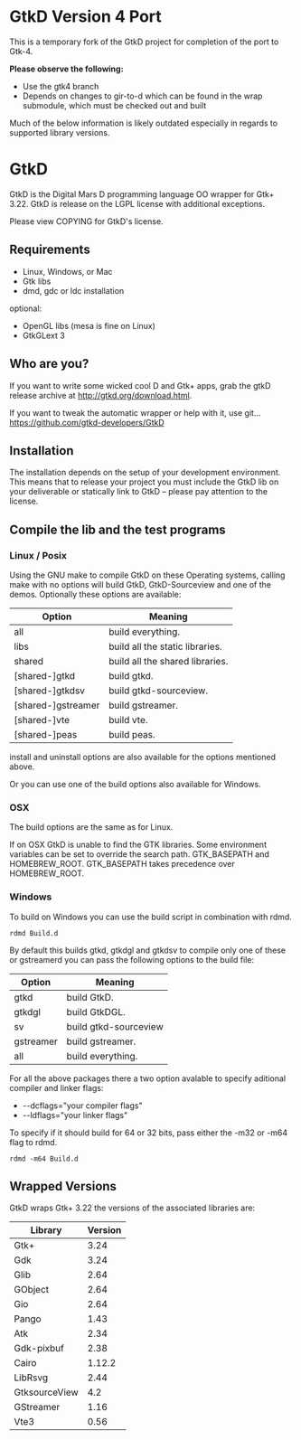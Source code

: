 # GtkD Version 4 Port

This is a temporary fork of the GtkD project for completion of the port to Gtk-4.

**Please observe the following:**
- Use the gtk4 branch
- Depends on changes to gir-to-d which can be found in the wrap submodule, which must be checked out and built

Much of the below information is likely outdated especially in regards to supported library versions.

# GtkD

GtkD is the Digital Mars D programming language OO wrapper for Gtk+ 3.22.  GtkD
is release on the LGPL license with additional exceptions.

Please view COPYING for GtkD's license.

## Requirements

- Linux, Windows, or Mac
- Gtk libs
- dmd, gdc or ldc installation

optional:

- OpenGL libs (mesa is fine on Linux)
- GtkGLext 3

## Who are you?

If you want to write some wicked cool D and Gtk+ apps, grab the gtkD release
archive at http://gtkd.org/download.html.

If you want to tweak the automatic wrapper or help with it, use git...
https://github.com/gtkd-developers/GtkD

## Installation

The installation depends on the setup of your development environment.  This
means that to release your project you must include the GtkD lib on your
deliverable or statically link to GtkD – please pay attention to the license.

## Compile the lib and the test programs

### Linux / Posix

Using the GNU make to compile GtkD on these Operating systems, calling make
with no options will build GtkD, GtkD-Sourceview and one of the demos.
Optionally these options are available:

Option | Meaning
--- | ---
all | build everything.
libs | build all the static libraries.
shared | build all the shared libraries.
[shared-]gtkd | build gtkd.
[shared-]gtkdsv | build gtkd-sourceview.
[shared-]gstreamer | build gstreamer.
[shared-]vte | build vte.
[shared-]peas | build peas.

install and uninstall options are also available for the options mentioned above.

Or you can use one of the build options also available for Windows.

### OSX

The build options are the same as for Linux.

If on OSX GtkD is unable to find the GTK libraries.  Some environment variables
can be set to override the search path.  GTK\_BASEPATH and
HOMEBREW\_ROOT. GTK\_BASEPATH takes precedence over HOMEBREW\_ROOT.

### Windows

To build on Windows you can use the build script in combination with rdmd.

    rdmd Build.d

By default this builds gtkd, gtkdgl and gtkdsv to compile only one of these
or gstreamerd you can pass the following options to the build file:

Option | Meaning
--- | ---
gtkd | build GtkD.
gtkdgl | build GtkDGL.
sv | build gtkd-sourceview
gstreamer | build gstreamer.
all | build everything.

For all the above packages there a two option avalable to specify aditional
compiler and linker flags:

- --dcflags="your compiler flags"
- --ldflags="your linker flags"

To specify if it should build for 64 or 32 bits, pass either
the -m32 or -m64 flag to rdmd.

    rdmd -m64 Build.d

## Wrapped Versions

GtkD wraps Gtk+ 3.22 the versions of the associated libraries are:

Library | Version
--- | ---
Gtk+ | 3.24
Gdk | 3.24
Glib | 2.64
GObject | 2.64
Gio | 2.64
Pango | 1.43
Atk | 2.34
Gdk-pixbuf | 2.38
Cairo | 1.12.2
LibRsvg | 2.44
GtksourceView | 4.2
GStreamer | 1.16
Vte3 | 0.56

